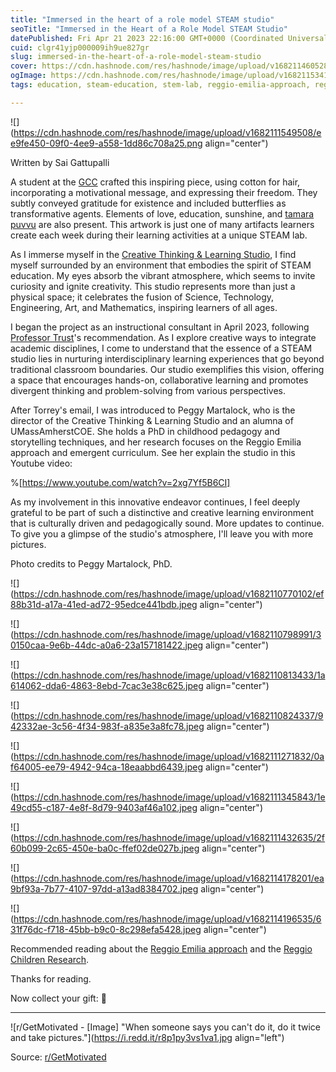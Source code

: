 ```yaml
---
title: "Immersed in the heart of a role model STEAM studio"
seoTitle: "Immersed in the Heart of a Role Model STEAM Studio"
datePublished: Fri Apr 21 2023 22:16:00 GMT+0000 (Coordinated Universal Time)
cuid: clgr41yjp000009ih9ue827gr
slug: immersed-in-the-heart-of-a-role-model-steam-studio
cover: https://cdn.hashnode.com/res/hashnode/image/upload/v1682114605288/67a7d2fb-ed04-4215-982e-142e79d88264.jpeg
ogImage: https://cdn.hashnode.com/res/hashnode/image/upload/v1682115341370/3349d484-91c7-44c4-8d95-dd8b21f9133f.png
tags: education, steam-education, stem-lab, reggio-emilia-approach, reggio-children

---
```


![](https://cdn.hashnode.com/res/hashnode/image/upload/v1682111549508/ee9fe450-09f0-4ee9-a558-1dd86c708a25.png align="center")

Written by Sai Gattupalli

A student at the [GCC](https://www.gcc.mass.edu/) crafted this inspiring piece, using cotton for hair, incorporating a motivational message, and expressing their freedom. They subtly conveyed gratitude for existence and included butterflies as transformative agents. Elements of love, education, sunshine, and [tamara puvvu](https://www.google.com/search?q=tamara+puvvu) are also present. This artwork is just one of many artifacts learners create each week during their learning activities at a unique STEAM lab.

As I immerse myself in the [Creative Thinking & Learning Studio](https://sites.google.com/umass.edu/steamstudio/home), I find myself surrounded by an environment that embodies the spirit of STEAM education. My eyes absorb the vibrant atmosphere, which seems to invite curiosity and ignite creativity. This studio represents more than just a physical space; it celebrates the fusion of Science, Technology, Engineering, Art, and Mathematics, inspiring learners of all ages.

I began the project as an instructional consultant in April 2023, following [Professor Trust](https://www.torreytrust.com/)'s recommendation. As I explore creative ways to integrate academic disciplines, I come to understand that the essence of a STEAM studio lies in nurturing interdisciplinary learning experiences that go beyond traditional classroom boundaries. Our studio exemplifies this vision, offering a space that encourages hands-on, collaborative learning and promotes divergent thinking and problem-solving from various perspectives.

After Torrey's email, I was introduced to Peggy Martalock, who is the director of the Creative Thinking & Learning Studio and an alumna of UMassAmherstCOE. She holds a PhD in childhood pedagogy and storytelling techniques, and her research focuses on the Reggio Emilia approach and emergent curriculum. See her explain the studio in this Youtube video:

%[https://www.youtube.com/watch?v=2xg7Yf5B6CI] 

As my involvement in this innovative endeavor continues, I feel deeply grateful to be part of such a distinctive and creative learning environment that is culturally driven and pedagogically sound. More updates to continue. To give you a glimpse of the studio's atmosphere, I'll leave you with more pictures.

Photo credits to Peggy Martalock, PhD.

![](https://cdn.hashnode.com/res/hashnode/image/upload/v1682110770102/ef88b31d-a17a-41ed-ad72-95edce441bdb.jpeg align="center")

![](https://cdn.hashnode.com/res/hashnode/image/upload/v1682110798991/30150caa-9e6b-44dc-a0a6-23a157181422.jpeg align="center")

![](https://cdn.hashnode.com/res/hashnode/image/upload/v1682110813433/1a614062-dda6-4863-8ebd-7cac3e38c625.jpeg align="center")

![](https://cdn.hashnode.com/res/hashnode/image/upload/v1682110824337/942332ae-3c56-4f34-983f-a835e3a8fc78.jpeg align="center")

![](https://cdn.hashnode.com/res/hashnode/image/upload/v1682111271832/0af64005-ee79-4942-94ca-18eaabbd6439.jpeg align="center")

![](https://cdn.hashnode.com/res/hashnode/image/upload/v1682111345843/1e49cd55-c187-4e8f-8d79-9403af46a102.jpeg align="center")

![](https://cdn.hashnode.com/res/hashnode/image/upload/v1682111432635/2f60b099-2c65-450e-ba0c-ffef02de027b.jpeg align="center")

![](https://cdn.hashnode.com/res/hashnode/image/upload/v1682114178201/ea9bf93a-7b77-4107-97dd-a13ad8384702.jpeg align="center")

![](https://cdn.hashnode.com/res/hashnode/image/upload/v1682114196535/631f76dc-f718-45bb-b9c0-8c298efa5428.jpeg align="center")

Recommended reading about the [Reggio Emilia approach](https://en.wikipedia.org/wiki/Reggio_Emilia_approach) and the [Reggio Children Research](https://www.frchildren.org/en/research).

Thanks for reading.

Now collect your gift: 🍅

---

![r/GetMotivated - [Image] "When someone says you can't do it, do it twice and take pictures."](https://i.redd.it/r8p1py3vs1va1.jpg align="left")

Source: [r/GetMotivated](https://www.reddit.com/r/GetMotivated/comments/12t05t4/image_when_someone_says_you_cant_do_it_do_it/)